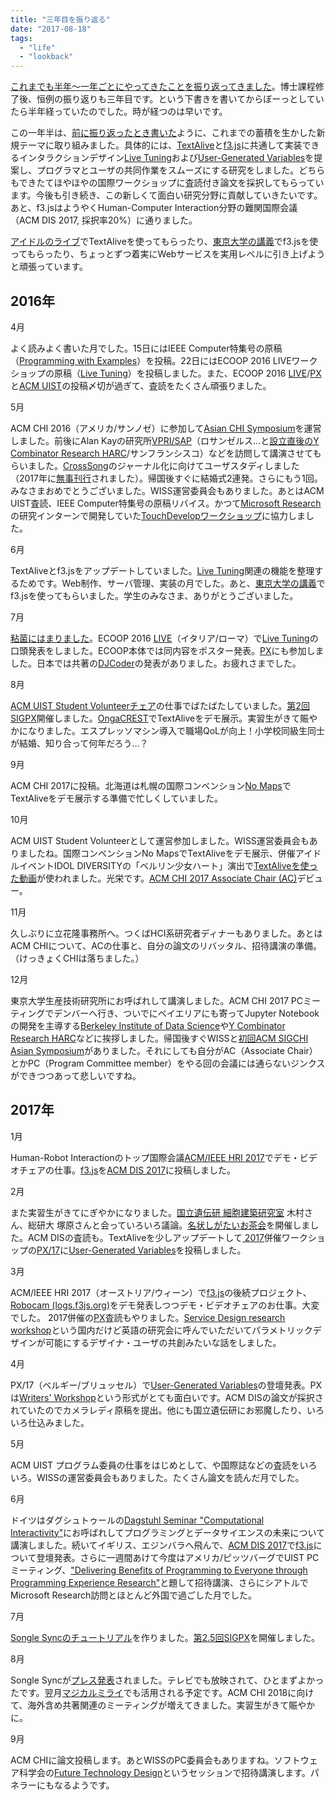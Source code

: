 ```yaml
---
title: "三年目を振り返る"
date: "2017-08-18"
tags: 
  - "life"
  - "lookback"
---
```


[これまでも半年～一年ごとにやってきたことを振り返ってきました](http://junkato.jp/ja/blog/category/life/lookback/)。博士課程修了後、恒例の振り返りも三年目です。という下書きを書いてからぼーっとしていたら半年経っていたのでした。時が経つのは早いです。

この一年半は、[前に振り返ったとき書いた](https://junkato.jp/ja/blog/2016/04/17/yearly-review-2016/)ように、これまでの蓄積を生かした新規テーマに取り組みました。具体的には、[TextAlive](http://textalive.jp)と[f3.js](http://f3js.org)に共通して実装できるインタラクションデザイン[Live Tuning](https://junkato.jp/live-tuning/)および[User-Generated Variables](http://junkato.jp/user-generated-variables/)を提案し、プログラマとユーザの共同作業をスムーズにする研究をしました。どちらもできたてほやほやの国際ワークショップに査読付き論文を採択してもらっています。今後も引き続き、この新しくて面白い研究分野に貢献していきたいです。あと、f3.jsはようやくHuman-Computer Interaction分野の難関国際会議（ACM DIS 2017, 採択率20%）に通りました。

[アイドルのライブ](http://docs.textalive.jp/nomaps2016/#brgh)でTextAliveを使ってもらったり、[東京大学の講義](http://docs.f3js.org/courses/user-interface-2016/)でf3.jsを使ってもらったり、ちょっとずつ着実にWebサービスを実用レベルに引き上げようと頑張っています。

## 2016年

4月

よく読みよく書いた月でした。15日にはIEEE Computer特集号の原稿（[Programming with Examples](https://junkato.jp/programming-with-examples/)）を投稿。22日にはECOOP 2016 LIVEワークショップの原稿（[Live Tuning](https://junkato.jp/live-tuning/)）を投稿しました。また、ECOOP 2016 [LIVE](http://2016.ecoop.org/committee/live-2016-papers-program-committee)/[PX](http://2016.ecoop.org/committee/px-2016-papers-program-committee)と[ACM UIST](https://uist.acm.org/uist2016/)の投稿〆切が過ぎて、査読をたくさん頑張りました。

5月

ACM CHI 2016（アメリカ/サンノゼ）に参加して[Asian CHI Symposium](http://hci.tokyo/chi2016/)を運営しました。前後にAlan Kayの研究所[VPRI/SAP](http://www.vpri.org/)（ロサンゼルス…と[設立直後のY Combinator Research HARC](https://junkato.jp/ja/blog/2016/05/17/harc-from-center-to-community/)/サンフランシスコ）などを訪問して講演させてもらいました。[CrossSong](https://staff.aist.go.jp/jun.kato/CrossSong/)のジャーナル化に向けてユーザスタディしました（2017年に[無事刊行](http://dx.doi.org/10.1080/09298215.2017.1303519)されました）。帰国後すぐに結婚式2連発。さらにもう1回。みなさまおめでとうございました。WISS運営委員会もありました。あとはACM UIST査読、IEEE Computer特集号の原稿リバイス。かつて[Microsoft Research](https://www.microsoft.com/en-us/research/group/research-in-software-engineering-rise/)の研究インターンで開発していた[TouchDevelopワークショップ](http://canvas.ws/workshop/9548)に協力しました。

6月

TextAliveとf3.jsをアップデートしていました。[Live Tuning](https://junkato.jp/live-tuning/)関連の機能を整理するためです。Web制作、サーバ管理、実装の月でした。あと、[東京大学の講義](http://docs.f3js.org/courses/user-interface-2016/)でf3.jsを使ってもらいました。学生のみなさま、ありがとうございました。

7月

[粘菌にはまりました](https://junkato.jp/ja/blog/2016/09/01/myxogastromycetidae/)。ECOOP 2016 [LIVE](http://2016.ecoop.org/track/LIVE-2016)（イタリア/ローマ）で[Live Tuning](https://junkato.jp/live-tuning/)の口頭発表をしました。ECOOP本体では同内容をポスター発表。[PX](http://programming-experience.org/px16/)にも参加しました。日本では共著の[DJCoder](http://id.nii.ac.jp/1001/00170518/)の発表がありました。お疲れさまでした。

8月

[ACM UIST Student Volunteerチェア](https://uist.acm.org/uist2016/organizers)の仕事でばたばたしていました。[第2回SIGPX](https://sigpx.org/2/)開催しました。[OngaCREST](https://ongacrest.jp/symposium2016/)でTextAliveをデモ展示。実習生がきて賑やかになりました。エスプレッソマシン導入で職場QoLが向上！小学校同級生同士が結婚、知り合って何年だろう…？

9月

ACM CHI 2017に投稿。北海道は札幌の国際コンベンション[No Maps](https://no-maps.jp/2016/)でTextAliveをデモ展示する準備で忙しくしていました。

10月

ACM UIST Student Volunteerとして運営参加しました。WISS運営委員会もありましたね。国際コンベンションNo MapsでTextAliveをデモ展示、併催アイドルイベントIDOL DIVERSITYの「ベルリン少女ハート」演出で[TextAliveを使った動画](https://www.youtube.com/watch?v=dE8Lzh0CNSw)が使われました。光栄です。[ACM CHI 2017 Associate Chair (AC)](https://chi2017.acm.org/select-subcommittee.html#engineering-interactive-systems)デビュー。

11月

久しぶりに立花隆事務所へ。つくばHCI系研究者ディナーもありました。あとはACM CHIについて、ACの仕事と、自分の論文のリバッタル、招待講演の準備。（けっきょくCHIは落ちました。）

12月

東京大学生産技術研究所にお呼ばれして講演しました。ACM CHI 2017 PCミーティングでデンバーへ行き、ついでにベイエリアにも寄ってJupyter Notebookの開発を主導する[Berkeley Institute of Data Science](https://bids.berkeley.edu/)や[Y Combinator Research HARC](https://harc.ycr.org)などに挨拶しました。帰国後すぐWISSと[初回ACM SIGCHI Asian Symposium](http://sigchi.jp/symposium.html)がありました。それにしても自分がAC（Associate Chair）とかPC（Program Committee member）をやる回の会議には通らないジンクスができつつあって悲しいですね。

## 2017年

1月

Human-Robot Interactionのトップ国際会議[ACM/IEEE HRI 2017](http://humanrobotinteraction.org/2017/organisation/committees/)でデモ・ビデオチェアの仕事。[f3.js](http://f3js.org/)を[ACM DIS 2017](http://dis2017.org)に投稿しました。

2月

また実習生がきてにぎやかになりました。[国立遺伝研 細胞建築研究室](https://www.nig.ac.jp/nig/ja/research/organization-top/laboratories/kimura) 木村さん、総研大 塚原さんと会っていろいろ議論。[名状しがたいお茶会](https://junkato.jp/ja/teaparty/)を開催しました。ACM DISの査読も。TextAliveを少しアップデートして[<Programming> 2017](http://2017.programming-conference.org/home)併催ワークショップの[PX/17](http://programming-experience.org/px17/)に[User-Generated Variables](http://junkato.jp/user-generated-variables/)を投稿しました。

3月

ACM/IEEE HRI 2017（オーストリア/ウィーン）で[f3.js](http://f3js.org/)の後続プロジェクト、[Robocam (logs.f3js.org)](http://logs.f3js.org)をデモ発表しつつデモ・ビデオチェアのお仕事。大変でした。<Programming> 2017併催の[PX](http://programming-experience.org/px17/)査読もやりました。[Service Design research workshop](http://icer.strikingly.com/blog/8195802f105)という国内だけど英語の研究会に呼んでいただいてパラメトリックデザインが可能にするデザイナ・ユーザの共創みたいな話をしました。

4月

<Programming> PX/17（ベルギー/ブリュッセル）で[User-Generated Variables](http://junkato.jp/user-generated-variables/)の登壇発表。PXは[Writers' Workshop](http://dreamsongs.com/Files/WritersWorkshopTypeset.pdf)という形式がとても面白いです。ACM DISの論文が採択されていたのでカメラレディ原稿を提出。他にも国立遺伝研にお邪魔したり、いろいろ仕込みました。

5月

ACM UIST プログラム委員の仕事をはじめとして、<Programming>や国際誌などの査読をいろいろ。WISSの運営委員会もありました。たくさん論文を読んだ月でした。

6月

ドイツはダグシュトゥールの[Dagstuhl Seminar "Computational Interactivity"](http://dagstuhl.de/en/program/calendar/semhp/?semnr=17232)にお呼ばれしてプログラミングとデータサイエンスの未来について講演しました。続いてイギリス、エジンバラへ飛んで、[ACM DIS 2017](http://dis2017.org)で[f3.js](http://f3js.org/)について登壇発表。さらに一週間あけて今度はアメリカ/ピッツバーグでUIST PCミーティング、["Delivering Benefits of Programming to Everyone through Programming Experience Research"](https://www.scs.cmu.edu/calendar/mon-2017-06-26-1230/special-human-computer-interaction-talk)と題して招待講演、さらにシアトルでMicrosoft Research訪問とほとんど外国で過ごした月でした。

7月

[Songle Syncのチュートリアル](http://tutorial.songle.jp)を作りました。[第2.5回SIGPX](https://sigpx.org/2.5/)を開催しました。

8月

Songle Syncが[プレス発表](http://www.aist.go.jp/aist_j/press_release/pr2017/pr20170802/pr20170802.html)されました。テレビでも放映されて、ひとまずよかったです。翌月[マジカルミライ](http://magicalmirai.com/2017/ex_stage.html#live_free_0902_02)でも活用される予定です。ACM CHI 2018に向けて、海外含め共著関連のミーティングが増えてきました。実習生がきて賑やかに。

9月

ACM CHIに論文投稿します。あとWISSのPC委員会もありますね。ソフトウェア科学会の[Future Technology Design](https://jssst2017.wordpress.com/ftd/)というセッションで招待講演します。パネラーにもなるようです。
